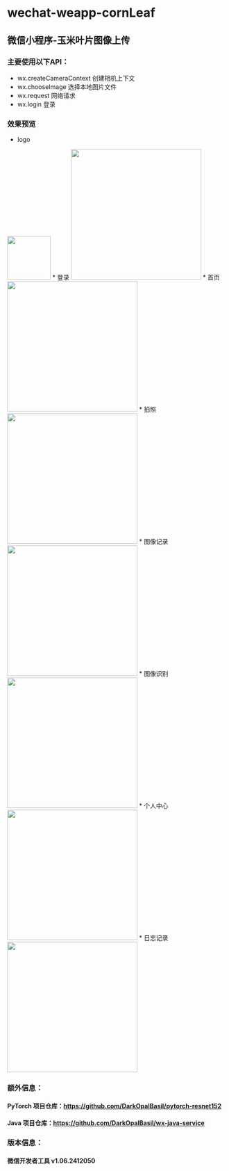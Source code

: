 # wechat-weapp-cornLeaf
## 微信小程序-玉米叶片图像上传

### 主要使用以下API：
  * wx.createCameraContext 创建相机上下文
  * wx.chooseImage 选择本地图片文件
  * wx.request 网络请求
  * wx.login 登录

### 效果预览
* logo  
<img src="https://github.com/DarkOpalBasil/weapp-cornleaf/blob/main/image/weapplogo.png" width="100px">  
* 登录  
<img src="https://github.com/DarkOpalBasil/weapp-cornleaf/blob/main/image/preview/1.png" width="300px">  
* 首页  
<img src="https://github.com/DarkOpalBasil/weapp-cornleaf/blob/main/image/preview/2.png" width="300px">  
* 拍照  
<img src="https://github.com/DarkOpalBasil/weapp-cornleaf/blob/main/image/preview/3.png" width="300px">  
* 图像记录  
<img src="https://github.com/DarkOpalBasil/weapp-cornleaf/blob/main/image/preview/4.png" width="300px">  
* 图像识别  
<img src="https://github.com/DarkOpalBasil/weapp-cornleaf/blob/main/image/preview/5.png" width="300px">  
* 个人中心  
<img src="https://github.com/DarkOpalBasil/weapp-cornleaf/blob/main/image/preview/7.png" width="300px">  
* 日志记录  
<img src="https://github.com/DarkOpalBasil/weapp-cornleaf/blob/main/image/preview/6.png" width="300px">  

### 额外信息：
#### PyTorch 项目仓库：https://github.com/DarkOpalBasil/pytorch-resnet152
#### Java 项目仓库：https://github.com/DarkOpalBasil/wx-java-service

### 版本信息：
#### 微信开发者工具 v1.06.2412050